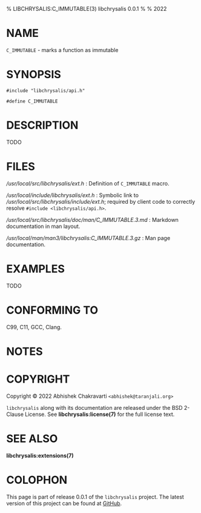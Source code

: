 % LIBCHRYSALIS:C_IMMUTABLE(3) libchrysalis 0.0.1
%
% 2022


# NAME

`C_IMMUTABLE` - marks a function as immutable


# SYNOPSIS

```
#include "libchrysalis/api.h"

#define C_IMMUTABLE
```


# DESCRIPTION

TODO


# FILES

*/usr/local/src/libchrysalis/ext.h*
: Definition of `C_IMMUTABLE` macro.

*/usr/local/include/libchrysalis/ext.h*
: Symbolic link to */usr/local/src/libchrysalis/include/ext.h*; required by
client code to correctly resolve `#include <libchrysalis/api.h>`.

*/usr/local/src/libchrysalis/doc/man/C_IMMUTABLE.3.md*
: Markdown documentation in man layout.

*/usr/local/man/man3/libchrysalis:C_IMMUTABLE.3.gz*
: Man page documentation.


# EXAMPLES

TODO


# CONFORMING TO

C99, C11, GCC, Clang.


# NOTES


# COPYRIGHT

Copyright &copy; 2022 Abhishek Chakravarti `<abhishek@taranjali.org>`

`libchrysalis` along with its documentation are released under the BSD 2-Clause
License. See **libchrysalis:license(7)** for the full license text.


# SEE ALSO

**libchrysalis:extensions(7)**


# COLOPHON

This page is part of release 0.0.1 of the `libchrysalis` project. The latest
version of this project can be found at
[GitHub](https://github.com/achakravarti/libchrysalis).

